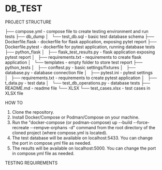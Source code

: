 # DB_TEST

PROJECT STRUCTURE

├── compose.yml - compose file to create testing environment and run tests
    ├── db_dump
    │   └── test_db.sql - basic test database schema
    ├── Dockerfile.flask - dockerfile for flask application, exposing pytet report
    ├── Dockerfile.pytest - dockerfile for pytest application, running database tests
    ├── python_flask
    │   ├── flask_test_results.py - flask application exposing pytest report
    │   ├── requirements.txt - requirements to create flask application
    │   └── templates - empty folder to store test report
    ├── python_tests
    │   ├── conftest.py - basic settings/fixtures
    │   ├── database.py - database connection file
    │   ├── pytest.ini - pytest settings
    │   ├── requirements.txt - requirements to create pytest application
    │   ├── t_data.py - test data
    │   └── test_db_operations.py - database tests
    ├── README.md - readme file
    └── XLSX
        └── test_cases.xlsx - test cases in XLSX file
    

HOW TO

1. Clone the repository.
2. Install Docker/Compose or Podman/Compose on your machine.
3. Run the "docker-compose (or podman-compose) up --build --force-recreate --rempve-orphans -d" command from the root directory of the cloned project (where compose.yml is located).
4. The test database will be available on localhost:5433. You can change the port in compose.yml file as needed.
5. The results will be available on localhost:5000. You can change the port in compose.yml file as needed.

TESTING REQUIREMENTS

